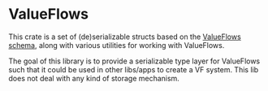 # ValueFlows

This crate is a set of (de)serializable structs based on the [ValueFlows schema][1],
along with various utilities for working with ValueFlows.

The goal of this library is to provide a serializable type layer for ValueFlows
such that it could be used in other libs/apps to create a VF system. This lib
does not deal with any kind of storage mechanism.

[1]: https://github.com/valueflows/valueflows/blob/master/release-doc-in-process/all_vf.TTL

